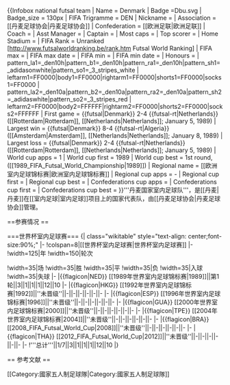 {{Infobox national futsal team
| Name               = Denmark
| Badge              =Dbu.svg
| Badge_size         = 130px
| FIFA Trigramme     = DEN
| Nickname           = 
| Association        = [[丹麦足球协会|丹麦足球协会]]
| Confederation      = [[欧洲足联|欧洲足联]]
| Coach              = 
| Asst Manager       = 
| Captain            = 
| Most caps          = 
| Top scorer         = 
| Home Stadium       = 
| FIFA Rank          = Unranked <ref>[http://www.futsalworldranking.be/rank.htm Futsal World Ranking]</ref>
| FIFA max           = 
| FIFA max date      = 
| FIFA min           = 
| FIFA min date      = 
| Honours            = 
| pattern_la1=_den10h|pattern_b1=_den10h|pattern_ra1=_den10h|pattern_sh1=_adidasonwhite|pattern_so1=_3_stripes_white
| leftarm1=FF0000|body1=FF0000|rightarm1=FF0000|shorts1=FF0000|socks1=FF0000
| pattern_la2=_den10a|pattern_b2=_den10a|pattern_ra2=_den10a|pattern_sh2=_adidaswhite|pattern_so2=_3_stripes_red
| leftarm2=FF0000|body2=FFFFFF|rightarm2=FF0000|shorts2=FF0000|socks2=FFFFFF
| First game         = {{futsal|Denmark}} 2-4 {{futsal-rt|Netherlands}} <br />([[Rotterdam|Rotterdam]], [[Netherlands|Netherlands]]; January 5, 1989)
| Largest win        = {{futsal|Denmark}} 8-4 {{futsal-rt|Algeria}} <br />([[Amsterdam|Amsterdam]], [[Netherlands|Netherlands]]; January 8, 1989)
| Largest loss       = {{futsal|Denmark}} 2-4 {{futsal-rt|Netherlands}} <br />([[Rotterdam|Rotterdam]], [[Netherlands|Netherlands]]; January 5, 1989)
| World cup apps     = 1
| World cup first    = 1989
| World cup best     = 1st round, ([[1989_FIFA_Futsal_World_Championship|1989]])
| Regional name      = [[欧洲室内足球锦标赛|欧洲室内足球锦标赛]]
| Regional cup apps  = -
| Regional cup first = 
| Regional cup best  =
| Confederations cup apps  = 
| Confederations cup first = 
| Confederations cup best  = 
}}'''丹麦国家室内足球队'''，是[[丹麦|丹麦]]在[[室内足球|室内足球]]项目上的国家代表队，由[[丹麦足球协会|丹麦足球协会]]管理。

==参赛情况 ==

===世界杯室内足球赛===
{| class="wikitable" style="text-align: center;font-size:90%;"
|-
!colspan=8|[[世界杯室内足球赛|世界杯室内足球赛]]
|-
!width=125|年
!width=150|轮次

!width=35|场
!width=35|胜
!width=35|平
!width=35|负
!width=35|入球
!width=35|失球
|-
|{{flagicon|NED}} [[1989年世界室内足球锦标赛|1989]]||第1轮||3||1||1||1||12||10
|-
|{{flagicon|HKG}} [[1992年世界室内足球锦标赛|1992]]||''未晋级''||-||-||-||-||-||-
|-
|{{flagicon|ESP}} [[1996年世界室内足球锦标赛|1996]]||''未晋级''||-||-||-||-||-||-
|-
|{{flagicon|GUA}} [[2000年世界室内足球锦标赛|2000]]||''未晋级''||-||-||-||-||-||-
|-
|{{flagicon|TPE}} [[2004年世界室内足球锦标赛|2004]]||''未晋级''||-||-||-||-||-||-
|-
|{{flagicon|BRA}} [[2008_FIFA_Futsal_World_Cup|2008]]||''未晋级''||-||-||-||-||-||-
|-
|{{flagicon|THA}} [[2012_FIFA_Futsal_World_Cup|2012]]||''未晋级''||-||-||-||-||-||-
|-
!'''总计'''||1/7||3||1||1||1||12||10
|}

== 参考文献 ==
<references/>

[[Category:國家五人制足球隊|Category:國家五人制足球隊]]
